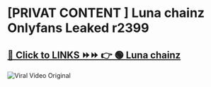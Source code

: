 
 # [PRIVAT CONTENT ] Luna chainz Onlyfans Leaked r2399

## <h2><a href="https://clipsfans.com/Luna_chainz&ref=git">🔗 Click to LINKS ⏩⏩ 👉 🟢 Luna chainz </a></h2>

<a href="https://clipsfans.com/Luna_chainz&ref=git" rel="nofollow" data-target="animated-image.originalLink"><img src="https://i.ibb.co.com/xMMVF88/686577567.gif" alt="Viral Video Original" style="max-width: 100%; display: inline-block;" data-target="animated-image.originalImage"></a>

